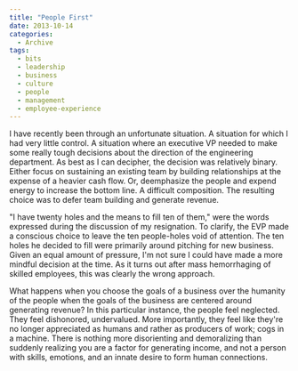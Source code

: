 ```yaml
---
title: "People First"
date: 2013-10-14
categories:
  - Archive
tags:
  - bits
  - leadership
  - business
  - culture
  - people
  - management
  - employee-experience
---
```


I have recently been through an unfortunate situation. A situation for which I had very little control. A situation where an executive VP needed to make some really tough decisions about the direction of the engineering department. As best as I can decipher, the decision was relatively binary. Either focus on sustaining an existing team by building relationships at the expense of a heavier cash flow. Or, deemphasize the people and expend energy to increase the bottom line. A difficult composition. The resulting choice was to defer team building and generate revenue.

"I have twenty holes and the means to fill ten of them," were the words expressed during the discussion of my resignation. To clarify, the EVP made a conscious choice to leave the ten people-holes void of attention. The ten holes he decided to fill were primarily around pitching for new business. Given an equal amount of pressure, I'm not sure I could have made a more mindful decision at the time. As it turns out after mass hemorrhaging of skilled employees, this was clearly the wrong approach.

What happens when you choose the goals of a business over the humanity of the people when the goals of the business are centered around generating revenue? In this particular instance, the people feel neglected. They feel dishonored, undervalued. More importantly, they feel like they're no longer appreciated as humans and rather as producers of work; cogs in a machine. There is nothing more disorienting and demoralizing than suddenly realizing you are a factor for generating income, and not a person with skills, emotions, and an innate desire to form human connections.
